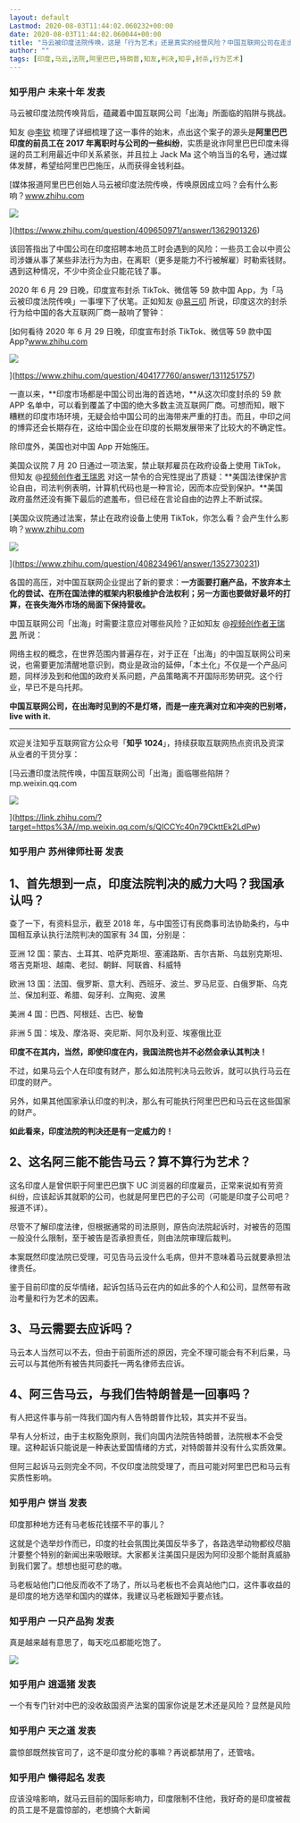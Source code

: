 ```yaml
---
layout: default
Lastmod: 2020-08-03T11:44:02.060232+00:00
date: 2020-08-03T11:44:02.060044+00:00
title: "马云被印度法院传唤，这是「行为艺术」还是真实的经营风险？中国互联网公司在走出国门时有哪些挑战？"
author: ""
tags: [印度,马云,法院,阿里巴巴,特朗普,知友,判决,知乎,封杀,行为艺术]
---
```



    
### 知乎用户 未来十年​ 发表
    
马云被印度法院传唤背后，蕴藏着中国互联网公司「出海」所面临的陷阱与挑战。

知友 @[李钦](https://www.zhihu.com/people/CharlestonLee) 梳理了详细梳理了这一事件的始末，点出这个案子的源头是**阿里巴巴印度的前员工在 2017 年离职时与公司的一些纠纷**，实质是讹诈阿里巴巴印度未得逞的员工利用最近中印关系紧张，并且拉上 Jack Ma 这个响当当的名号，通过媒体发酵，希望给阿里巴巴施压，从而获得金钱利益。

[媒体报道阿里巴巴创始人马云被印度法院传唤，传唤原因成立吗？会有什么影响？​www.zhihu.com

![](https://images.weserv.nl/?url=https%3A//pic2.zhimg.com/v2-b47f915c43e2db3b4548130100a83a78_180x120.jpg)

](https://www.zhihu.com/question/409650971/answer/1362901326)

该回答指出了中国公司在印度招聘本地员工时会遇到的风险：一些员工会以中资公司涉嫌从事了某些非法行为为由，在离职（更多是能力不行被解雇）时勒索钱财。遇到这种情况，不少中资企业只能花钱了事。

2020 年 6 月 29 日晚，印度宣布封杀 TikTok、微信等 59 款中国 App，为「马云被印度法院传唤」一事埋下了伏笔。正如知友 @[易三叨](https://www.zhihu.com/people/yisandao) 所说，印度这次的封杀行为给中国的各大互联网厂商一敲响了警钟：

[如何看待 2020 年 6 月 29 日晚，印度宣布封杀 TikTok、微信等 59 款中国 App?​www.zhihu.com

![](https://images.weserv.nl/?url=https%3A//picb.zhimg.com/v2-f363741bd3df54a3d2d6c790a336128c_ipico.jpg)

](https://www.zhihu.com/question/404177760/answer/1311251757)

一直以来，**印度市场都是中国公司出海的首选地，**从这次印度封杀的 59 款 APP 名单中，可以看到覆盖了中国的绝大多数主流互联网厂商。可想而知，眼下糟糕的印度市场环境，无疑会给中国公司的出海带来严重的打击。而且，中印之间的博弈还会长期存在，这给中国企业在印度的长期发展带来了比较大的不确定性。

除印度外，美国也对中国 App 开始施压。

美国众议院 7 月 20 日通过一项法案，禁止联邦雇员在政府设备上使用 TikTok，但知友 @[视频创作者王瑞恩](https://www.zhihu.com/people/wang-rui-en) 对这一禁令的合宪性提出了质疑：**美国法律保护言论自由，司法判例表明，计算机代码也是一种言论，因而本应受到保护。**美国政府虽然还没有撕下最后的遮羞布，但已经在言论自由的边界上不断试探。

[美国众议院通过法案，禁止在政府设备上使用 TikTok，你怎么看？会产生什么影响？​www.zhihu.com

![](https://images.weserv.nl/?url=https%3A//pic2.zhimg.com/v2-ebe092c10182d7a76c95d489d697ef0a_180x120.jpg)

](https://www.zhihu.com/question/408234961/answer/1352730231)

各国的高压，对中国互联网企业提出了新的要求：**一方面要打磨产品，不放弃本土化的尝试、在所在国法律的框架内积极维护合法权利；另一方面也要做好最坏的打算，在丧失海外市场的局面下保持营收。**

中国互联网公司「出海」时需要注意应对哪些风险？正如知友 @[视频创作者王瑞恩](https://www.zhihu.com/people/wang-rui-en) 所说：

网络主权的概念，在世界范围内普遍存在，对于正在「出海」的中国互联网公司来说，也需要更加清醒地意识到，商业是政治的延伸，「本土化」不仅是一个产品问题，同样涉及到和他国的政府关系问题，产品策略离不开国际形势研究。这个行业，早已不是乌托邦。

**中国互联网公司，在出海时见到的不是灯塔，而是一座充满对立和冲突的巴别塔，live with it.**

* * *

欢迎关注知乎互联网官方公众号「**知乎 1024**」，持续获取互联网热点资讯及资深从业者的干货分享：

[马云遭印度法院传唤，中国互联网公司「出海」面临哪些陷阱？​mp.weixin.qq.com

![](https://images.weserv.nl/?url=https%3A//picb.zhimg.com/v2-ea138cb89b3672ba38262e1ac9cae280_180x120.jpg)

](https://link.zhihu.com/?target=https%3A//mp.weixin.qq.com/s/QICCYc40n79CkttEk2LdPw)
    
    
    
    
### 知乎用户  苏州律师杜哥​ 发表
    
**1、首先想到一点，印度法院判决的威力大吗？我国承认吗？**
-------------------------------

查了一下，有资料显示，截至 2018 年，与中国签订有民商事司法协助条约，与中国相互承认执行法院判决的国家有 34 国，分别是：

亚洲 12 国：蒙古、土耳其、哈萨克斯坦、塞浦路斯、吉尔吉斯、乌兹别克斯坦、塔吉克斯坦、越南、老挝、朝鲜、阿联酋、科威特

欧洲 13 国：法国、俄罗斯、意大利、西班牙、波兰、罗马尼亚、白俄罗斯、乌克兰、保加利亚、希腊、匈牙利、立陶宛、波黑

美洲 4 国：巴西、阿根廷、古巴、秘鲁

非洲 5 国：埃及、摩洛哥、突尼斯、阿尔及利亚、埃塞俄比亚

**印度不在其内，当然，即使印度在内，我国法院也并不必然会承认其判决！**

不过，如果马云个人在印度有财产，那么如法院判决马云败诉，就可以执行马云在印度的财产。

另外，如果其他国家承认印度的判决，那么有可能执行阿里巴巴和马云在这些国家的财产。

**如此看来，印度法院的判决还是有一定威力的！**

**2、这名阿三能不能告马云？算不算行为艺术？**
-------------------------

这名印度人是曾供职于阿里巴巴旗下 UC 浏览器的印度雇员，正常来说如有劳资纠纷，应该起诉其就职的公司，也就是阿里巴巴的子公司（可能是印度子公司吧？报道不详）。

尽管不了解印度法律，但根据通常的司法原则，原告向法院起诉时，对被告的范围一般没什么限制，至于被告是否承担责任，则由法院审理后裁判。

本案既然印度法院已受理，可见告马云没什么毛病，但并不意味着马云就要承担法律责任。

鉴于目前印度的反华情绪，起诉包括马云在内的如此多的个人和公司，显然带有政治考量和行为艺术的因素。

**3、马云需要去应诉吗？**
---------------

马云本人当然可以不去，但由于前面所述的原因，完全不理可能会有不利后果，马云可以与其他所有被告共同委托一两名律师去应诉。

**4、阿三告马云，与我们告特朗普是一回事吗？**
-------------------------

有人把这件事与前一阵我们国内有人告特朗普作比较，其实并不妥当。

早有人分析过，由于主权豁免原则，我们向国内法院告特朗普，法院根本不会受理。这种起诉只能说是一种表达爱国情绪的方式，对特朗普并没有什么实质效果。

但阿三起诉马云则完全不同，不仅印度法院受理了，而且可能对阿里巴巴和马云有实质性影响。
    
    
    
    
### 知乎用户 饼当 发表
    
印度那种地方还有马老板花钱摆不平的事儿？

这就是个选举炒作而已，印度的社会氛围比美国反华多了，各路选举动物都绞尽脑汁要整个特别的新闻出来吸眼球。大家都关注美国只是因为阿印没那个能耐真威胁到我们罢了。想想也挺可悲的嗷。

马老板站他门口他反而收不了场了，所以马老板也不会真站他门口，这件事收益的是印度的地方选举和国内的媒体，我建议马老板跟知乎要点钱。
    
    
    
    
### 知乎用户 一只产品狗​ 发表
    
真是越来越有意思了，每天吃瓜都能吃饱了。



![](https://images.weserv.nl/?url=https%3A//pic3.zhimg.com/v2-79f3a992d906791fdd9e6101eac9d6f7_r.jpg%3Fsource%3D1940ef5c)
    
    
    
    
### 知乎用户  逍遥猪 发表
    
一个有专门针对中巴的没收敌国资产法案的国家你说是艺术还是风险？显然是风险
    
    
    
    
### 知乎用户 天之道 发表
    
震惊部既然挨官司了，这不是印度分舵的事嘛？再说都禁用了，还管啥。
    
    
    
    
### 知乎用户 懒得起名 发表
    
应该没啥影响，就马云目前的国际影响力，印度限制不住他，我好奇的是印度被裁的员工是不是震惊部的，老想搞个大新闻
    
    
    

